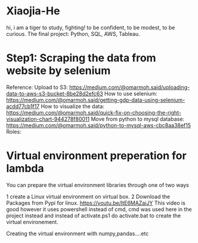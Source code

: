 # Xiaojia-He

hi, i am a tiger to study, fighting!
to be confident, to be modest, to be curious.
The final project: Python, SQL, AWS, Tableau.
# Step1: Scraping the data from website by selenium

Reference:
Upload to S3: https://medium.com/@omarmoh.said/uploading-data-to-aws-s3-bucket-8be28d2efc63
How to use selenium: https://medium.com/@omarmoh.said/getting-gdp-data-using-selenium-acdd77cb1f17
How to visualize the data: https://medium.com/@omarmoh.said/quick-fix-on-choosing-the-right-visualization-chart-944278f80011
Move from python to mysql database: https://medium.com/@omarmoh.said/python-to-mysql-aws-cbc8aa38ef15 Roles:


# Virtual environment preperation for lambda
You can prepare the virtual environment libraries through one of two ways

  1 create a Linux virtual environment on virtual box.
  2 Download the Packages from Pypi for linux.
https://youtu.be/ItE6MAZaiJY This video is good however it uses powershell instead of cmd, cmd was used here in the project instead and instead of activate.ps1 do activate.bat to create the virtual environement.

Creating the virtual environment with numpy,pandas....etc
